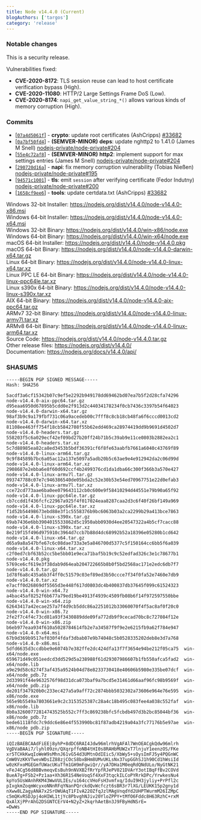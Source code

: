 ```yaml
---
title: Node v14.4.0 (Current)
blogAuthors: ['targos']
category: 'release'
---
```


### Notable changes

This is a security release.

Vulnerabilities fixed:
* **CVE-2020-8172**: TLS session reuse can lead to host certificate verification bypass (High).
* **CVE-2020-11080**: HTTP/2 Large Settings Frame DoS (Low).
* **CVE-2020-8174**: `napi_get_value_string_*()` allows various kinds of memory corruption (High).

### Commits

* [[`07a4d5061f`](https://github.com/nodejs/node/commit/07a4d5061f)] - **crypto**: update root certificates (AshCripps) [#33682](https://github.com/nodejs/node/pull/33682)
* [[`0a7bf50fd4`](https://github.com/nodejs/node/commit/0a7bf50fd4)] - **(SEMVER-MINOR)** **deps**: update nghttp2 to 1.41.0 (James M Snell) [nodejs-private/node-private#204](https://github.com/nodejs-private/node-private/pull/204)
* [[`55e4c72af8`](https://github.com/nodejs/node/commit/55e4c72af8)] - **(SEMVER-MINOR)** **http2**: implement support for max settings entries (James M Snell) [nodejs-private/node-private#204](https://github.com/nodejs-private/node-private/pull/204)
* [[`290720d16a`](https://github.com/nodejs/node/commit/290720d16a)] - **napi**: fix memory corruption vulnerability (Tobias Nießen) [nodejs-private/node-private#195](https://github.com/nodejs-private/node-private/pull/195)
* [[`94571c1001`](https://github.com/nodejs/node/commit/94571c1001)] - **tls**: emit `session` after verifying certificate (Fedor Indutny) [nodejs-private/node-private#200](https://github.com/nodejs-private/node-private/pull/200)
* [[`1658cf9ee6`](https://github.com/nodejs/node/commit/1658cf9ee6)] - **tools**: update certdata.txt (AshCripps) [#33682](https://github.com/nodejs/node/pull/33682)

Windows 32-bit Installer: https://nodejs.org/dist/v14.4.0/node-v14.4.0-x86.msi<br>
Windows 64-bit Installer: https://nodejs.org/dist/v14.4.0/node-v14.4.0-x64.msi<br>
Windows 32-bit Binary: https://nodejs.org/dist/v14.4.0/win-x86/node.exe<br>
Windows 64-bit Binary: https://nodejs.org/dist/v14.4.0/win-x64/node.exe<br>
macOS 64-bit Installer: https://nodejs.org/dist/v14.4.0/node-v14.4.0.pkg<br>
macOS 64-bit Binary: https://nodejs.org/dist/v14.4.0/node-v14.4.0-darwin-x64.tar.gz<br>
Linux 64-bit Binary: https://nodejs.org/dist/v14.4.0/node-v14.4.0-linux-x64.tar.xz<br>
Linux PPC LE 64-bit Binary: https://nodejs.org/dist/v14.4.0/node-v14.4.0-linux-ppc64le.tar.xz<br>
Linux s390x 64-bit Binary: https://nodejs.org/dist/v14.4.0/node-v14.4.0-linux-s390x.tar.xz<br>
AIX 64-bit Binary: https://nodejs.org/dist/v14.4.0/node-v14.4.0-aix-ppc64.tar.gz<br>
ARMv7 32-bit Binary: https://nodejs.org/dist/v14.4.0/node-v14.4.0-linux-armv7l.tar.xz<br>
ARMv8 64-bit Binary: https://nodejs.org/dist/v14.4.0/node-v14.4.0-linux-arm64.tar.xz<br>
Source Code: https://nodejs.org/dist/v14.4.0/node-v14.4.0.tar.gz<br>
Other release files: https://nodejs.org/dist/v14.4.0/<br>
Documentation: https://nodejs.org/docs/v14.4.0/api/

### SHASUMS

```
-----BEGIN PGP SIGNED MESSAGE-----
Hash: SHA256

5acdf3a6cf15342b07c9ef5e2292b949178dd69462bd07ea7b5f2d28cfa74296  node-v14.4.0-aix-ppc64.tar.gz
d95eaa6950d67895b5cdd0e2f913d2c44034178234f0cb7436c3397b54f64023  node-v14.4.0-darwin-x64.tar.gz
98af3b9c9a179fbf731c06a9acedeb00c7fff8c8cb18cb48fa6f6cccd0013cd2  node-v14.4.0-darwin-x64.tar.xz
81108ee463ff754f18cb5842708f55b62edd469ca28974419dd9b9691d4502d7  node-v14.4.0-headers.tar.gz
558203f5c6a029ecf42ef09bd27b20ff24b71b5c39ab9e11ce0803b2882ea2c1  node-v14.4.0-headers.tar.xz
5c7d88985ea82ca8ed3453b5bdf36391cf6f8fe63aabfb7661a6040c43769f89  node-v14.4.0-linux-arm64.tar.gz
9c9f84589b7bc6a05ac12a137e5097a5adb20b5c63ae9e4e912942da2c06d99d  node-v14.4.0-linux-arm64.tar.xz
2908687e2ebba6e8f60d692ccf4b2499376cd1da1dba66c300f366b3a570e427  node-v14.4.0-linux-armv7l.tar.gz
093747788c07e7c946386540de05bda2c52e30b53e54ed70967751e22d0efab3  node-v14.4.0-linux-armv7l.tar.xz
cce72cd773aae6ba0ee079643112cb0c600e9f58410294d44551e79b90a65f92  node-v14.4.0-linux-ppc64le.tar.gz
cb7ccdd1f436fcfc22967a925f4f017024eaa8287caa2d3c6f40f26bf149a969  node-v14.4.0-linux-ppc64le.tar.xz
f1d52b54498673ebd88e3f1c5558376b9bc6063b03a2ca2299b29a413bce7863  node-v14.4.0-linux-s390x.tar.gz
69ab7436e6bb3904015533862d5c1950abb0930d4ee20547322a4b5cf7cacc88  node-v14.4.0-linux-s390x.tar.xz
8e219f15f496d975910c3964d7ccb7b88d4dc68992b52a18396e05280b1cd642  node-v14.4.0-linux-x64.tar.gz
d65a9a8a547bfe67c6c08dae733a3e5a846700d5377c5f150164cc6bb5f6a039  node-v14.4.0-linux-x64.tar.xz
c2f0ed7cbf63b52cc5be5bb01e9eca71baf5b19c9c52edfad326c3e1c78677b1  node-v14.4.0.pkg
5769ce6cf619e3f38dab9d64eab204722665b8b0f5bd2568ac171e2edc6db7f7  node-v14.4.0.tar.gz
1d78f6a8c435a6b3f4ff0c51579c03ef89ed3b50ccce7f34f0fa52e7460e7db9  node-v14.4.0.tar.xz
e7acff0d26869df5565d3e448f617d0803dc4b400837db37645f099c61524323  node-v14.4.0-win-x64.7z
a4bac45af8252f6b677a79ed19be4913f4939c4509fb08b6f14f972597550bbe  node-v14.4.0-win-x64.zip
62643417a42ecae257a7f4d9cb5ddc86a2251012b33060070f4f5ac8af0f20c0  node-v14.4.0-win-x86.7z
2fe2f7c4f4c73cd81a93f3430889dde09fa772db9f9cecad70bc8c727084f12e  node-v14.4.0-win-x86.zip
b6eb977eaa934f610a5028784614fb2e7a34587f9f9e2e6215fb9a62f784e947  node-v14.4.0-x64.msi
67b9d369b9517ef030f4fdaf3dbab07e9b74048c5b0528335202deb8e3d7a768  node-v14.4.0-x86.msi
5dfd6635d3ccdbbe9e6074b7e382ffe2dc424dfa13f7f3654e94be212f05ca75  win-x64/node.exe
659671d49c051eedcd3dd529d5a238988f61d29307986607b1fb550afca5fad2  win-x64/node.lib
a9e29d58c6274f3af435a9524b04d78e8233730418e40606b5980e335be07dcf  win-x64/node_pdb.7z
2d33991f44e9632576f98d31dca073baf9a7bcd5e31461d66aaf96fc98b9569f  win-x64/node_pdb.zip
de201f347920b0c233ec427a5a9aff72c2874bbb5032302a73606e964e76e595  win-x86/node.exe
565e9b5549a7803661e9c2c3153525387c28a4c18b495c083fee4a038c552faf  win-x86/node.lib
8b0a32600772814743525b552c7ff3c869238bfc5fcbdb497d3b2bc85044bf36  win-x86/node_pdb.7z
bede61118fdc7c9ddc6e86e4f553990bc81f87adb4219a04a3fc77176b5e97ae  win-x86/node_pdb.zip
-----BEGIN PGP SIGNATURE-----

iQIzBAEBCAAdFiEEj8yhP+8dDC6RAI4Jdw96mlrhVgAFAl7WnOEACgkQdw96mlrh
VgDVaBAAi7/lyhl09zn/QXqrpffoNB4tHI0s8RAHbMUW2xT7lnjuY1eenzOS/FKe
xr5TCHkKwqIoWeW9sMhnJ61vG54d3UMtnOdIEic5/XbWy5+sOysImFJ5y4PQGnWC
CmW0VzKKVTwevWDsIZ88zjCOcS8bxBHm8UMvUKLsNx37upGGhSJ1h90Cd1hWsiId
w0zKFxoMGEGmfUWacUKuTfm1GH9mFgwiQr//yA7DHa1M0eqRdQNdULo/NyGtNK21
vFeJ4Cg56d8BBvmeqvEsBuh9nNVXB2fRrYpfRJePV021DVArY3otIBqFfBv2COVd
BueA7g+FSb2+Pz1aa+Xh36R1S4NeVoqSf4XxF3tqckILCoPYRrkDPc/YrwkesNu4
kpYo5UsWAnhRKM43WwVULIEs/u164ccVHoFsH3vmfxq/IduI9H3jyliy+PrPfl2c
pIxgkmZoqmWcyxoNNnRFqYNanPQrckdQvWcfczt6sBR3r7lXG/LEUKK15p2gny1d
nXww8LZagyANA7x2SrOWUAqT1FIvA22OZfqJzlMAgVnqdYd2UHPTWurmM26IZMpC
c5mQKvRSDJpj4oHIWL1tjYc8PbvghNJiv20YloZPPY+tMfO6Fddc8H63RzhC+rxM
QxAlXjPPrAhG2DSGNTCErV4+N2yZ+2kqrhAetBn3J9FByHdNSrE=
=DwWs
-----END PGP SIGNATURE-----

```
